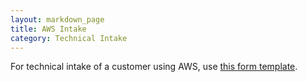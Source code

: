 ```yaml
---
layout: markdown_page
title: AWS Intake
category: Technical Intake
---
```


For technical intake of a customer using AWS, use [this form template](https://docs.google.com/spreadsheets/d/1y4Xqre4pS37FQ_xemujRmWdH5jB3NjU_ptCZ0dE5IWg/edit#gid=0).